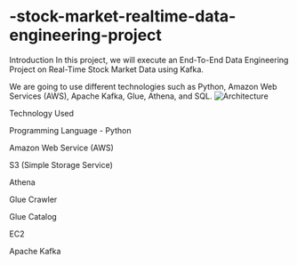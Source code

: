 # -stock-market-realtime-data-engineering-project
Introduction
In this project, we will execute an End-To-End Data Engineering Project on Real-Time Stock Market Data using Kafka.

We are going to use different technologies such as Python, Amazon Web Services (AWS), Apache Kafka, Glue, Athena, and SQL.
![Architecture](https://github.com/islamamer666/-stock-market-realtime-data-engineering-project/assets/72258715/5ae6b031-b930-4332-bfe4-41a1ec75ec4e)

Technology Used

Programming Language - Python

Amazon Web Service (AWS)

S3 (Simple Storage Service)

Athena

Glue Crawler

Glue Catalog

EC2

Apache Kafka
